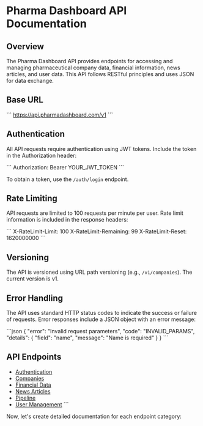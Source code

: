 # Pharma Dashboard API Documentation

## Overview

The Pharma Dashboard API provides endpoints for accessing and managing pharmaceutical company data, financial information, news articles, and user data. This API follows RESTful principles and uses JSON for data exchange.

## Base URL

\`\`\`
https://api.pharmadashboard.com/v1
\`\`\`

## Authentication

All API requests require authentication using JWT tokens. Include the token in the Authorization header:

\`\`\`
Authorization: Bearer YOUR_JWT_TOKEN
\`\`\`

To obtain a token, use the `/auth/login` endpoint.

## Rate Limiting

API requests are limited to 100 requests per minute per user. Rate limit information is included in the response headers:

\`\`\`
X-RateLimit-Limit: 100
X-RateLimit-Remaining: 99
X-RateLimit-Reset: 1620000000
\`\`\`

## Versioning

The API is versioned using URL path versioning (e.g., `/v1/companies`). The current version is v1.

## Error Handling

The API uses standard HTTP status codes to indicate the success or failure of requests. Error responses include a JSON object with an error message:

\`\`\`json
{
  "error": "Invalid request parameters",
  "code": "INVALID_PARAMS",
  "details": {
    "field": "name",
    "message": "Name is required"
  }
}
\`\`\`

## API Endpoints

- [Authentication](/docs/api/auth.md)
- [Companies](/docs/api/companies.md)
- [Financial Data](/docs/api/financials.md)
- [News Articles](/docs/api/news.md)
- [Pipeline](/docs/api/pipeline.md)
- [User Management](/docs/api/users.md)
\`\`\`

Now, let's create detailed documentation for each endpoint category:
